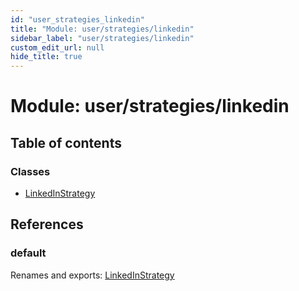 ```yaml
---
id: "user_strategies_linkedin"
title: "Module: user/strategies/linkedin"
sidebar_label: "user/strategies/linkedin"
custom_edit_url: null
hide_title: true
---
```


# Module: user/strategies/linkedin

## Table of contents

### Classes

- [LinkedInStrategy](../classes/user_strategies_linkedin.linkedinstrategy.md)

## References

### default

Renames and exports: [LinkedInStrategy](../classes/user_strategies_linkedin.linkedinstrategy.md)
